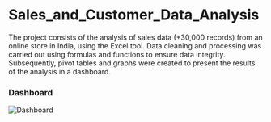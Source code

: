# Sales_and_Customer_Data_Analysis
The project consists of the analysis of sales data (+30,000 records) from an online store in India, using the Excel tool. Data cleaning and processing was carried out using formulas and functions to ensure data integrity. Subsequently, pivot tables and graphs were created to present the results of the analysis in a dashboard.

### Dashboard
![Dashboard](https://github.com/kendybt-data/Sales-and-Customer-Data-Analysis/assets/89171023/993614a3-14ec-4382-8608-7d9b0f35c86b)

